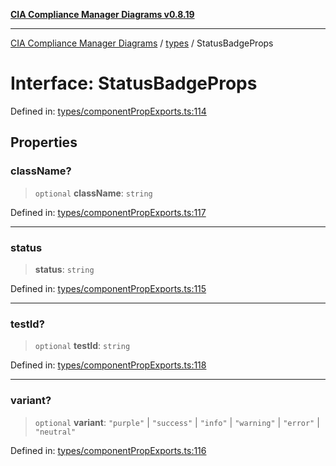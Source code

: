 [**CIA Compliance Manager Diagrams v0.8.19**](../../README.md)

***

[CIA Compliance Manager Diagrams](../../modules.md) / [types](../README.md) / StatusBadgeProps

# Interface: StatusBadgeProps

Defined in: [types/componentPropExports.ts:114](https://github.com/Hack23/cia-compliance-manager/blob/8a17389ebf0d2a027875b835eec814811b99abcc/src/types/componentPropExports.ts#L114)

## Properties

### className?

> `optional` **className**: `string`

Defined in: [types/componentPropExports.ts:117](https://github.com/Hack23/cia-compliance-manager/blob/8a17389ebf0d2a027875b835eec814811b99abcc/src/types/componentPropExports.ts#L117)

***

### status

> **status**: `string`

Defined in: [types/componentPropExports.ts:115](https://github.com/Hack23/cia-compliance-manager/blob/8a17389ebf0d2a027875b835eec814811b99abcc/src/types/componentPropExports.ts#L115)

***

### testId?

> `optional` **testId**: `string`

Defined in: [types/componentPropExports.ts:118](https://github.com/Hack23/cia-compliance-manager/blob/8a17389ebf0d2a027875b835eec814811b99abcc/src/types/componentPropExports.ts#L118)

***

### variant?

> `optional` **variant**: `"purple"` \| `"success"` \| `"info"` \| `"warning"` \| `"error"` \| `"neutral"`

Defined in: [types/componentPropExports.ts:116](https://github.com/Hack23/cia-compliance-manager/blob/8a17389ebf0d2a027875b835eec814811b99abcc/src/types/componentPropExports.ts#L116)
